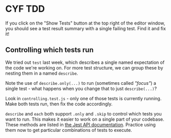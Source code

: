 CYF TDD
=======

If you click on the "Show Tests" button at the top right of the editor window,
you should see a test result summary with a single failing test. Find it and fix
it!

Controlling which tests run
---------------------------

We tried out `test` last week, which describes a single named expectation of the
code we're working on. For more test structure, we can group these by nesting
them in a named `describe`.

Note the use of `describe.only(...)` to run (sometimes called *"focus"*) a
single test - what happens when you change that to just `describe(...)`?

Look in `controlling.test.js` - only one of those tests is currently running.
Make both tests run, then fix the code accordingly.

`describe` and `each` both support `.only` and `.skip` to control which tests
you want to run. This makes it easier to work on a single part of your codebase.
These methods are listed in [the Jest API documentation][1]. Practice using them
now to get particular combinations of tests to execute.

  [1]: https://facebook.github.io/jest/docs/en/api.html
